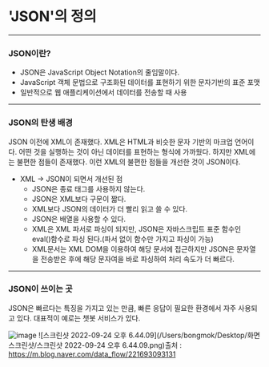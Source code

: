 # 'JSON'의 정의

---

### JSON이란?

* JSON은 JavaScript Object Notation의 줄임말이다.
* JavaScript 객체 문법으로 구조화된 데이터를 표현하기 위한 문자기반의 표준 포맷
* 일반적으로 웹 애플리케이션에서 데이터를 전송할 때 사용

---

### JSON의 탄생 배경

JSON 이전에 XML이 존재했다. XML은  HTML과 비슷한 문자 기반의 마크업 언어이다. 어떤 것을 실행하는 것이 아닌 데이터를 표현하는 형식에 가까웠다. 하지만 XML에는 불편한 점들이 존재했다. 이런 XML의 불편한 점들을 개선한 것이 JSON이다.

* XML -> JSON이 되면서 개선된 점
  * JSON은 종료 태그를 사용하지 않는다.
  * JSON은 XML보다 구문이 짧다.
  * XML보다 JSON의 데이터가 더 빨리 읽고 쓸 수 있다.
  * JSON은 배열을 사용할 수 있다.
  * XML은 XML 파서로 파싱이 되지만, JSON은 자바스크립트 표준 함수인 eval()함수로 파싱 된다.(파서 없이 함수만 가지고 파싱이 가능)
  * XML문서는 XML DOM을 이용하여 해당 문서에 접근하지만 JSON은 문자열을 전송받은 후에 해당 문자여을 바로 파싱하여 처리 속도가 더 빠르다.

---

### JSON이 쓰이는 곳

JSON은 빠르다는 특징을 가지고 있는 만큼, 빠른 응답이 필요한 환경에서 자주 사용되고 있다. 대표적이 예로는 챗봇 서비스가 있다.

![image](https://user-images.githubusercontent.com/113655301/192132074-6d2c6a46-961f-46e9-93fc-b8b7925245d2.png)
![스크린샷 2022-09-24 오후 6.44.09](/Users/bongmok/Desktop/화면 스크린샷/스크린샷 2022-09-24 오후 6.44.09.png)출처 : <https://m.blog.naver.com/data_flow/221693093131>
